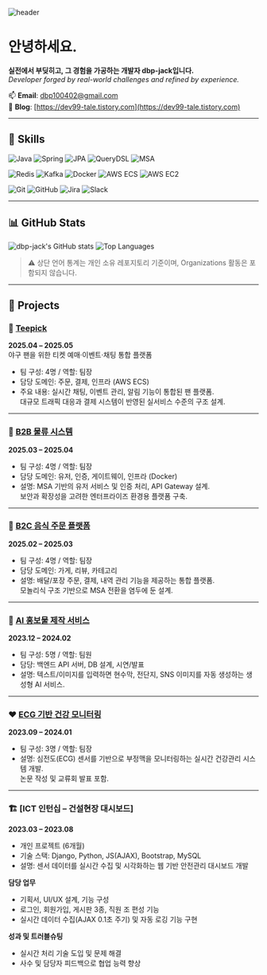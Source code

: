<!-- 헤더 이미지 -->

![header](https://capsule-render.vercel.app/api?type=waving&color=auto&height=300&section=header&text=Welcome%20to%20dbp-jack%27s%20GitHub!%20%F0%9F%91%8B%F0%9F%8F%BB&fontSize=52&animation=fadeIn&fontAlignY=36)

<!-- 소개 문구 -->

# 안녕하세요.  
**실전에서 부딪히고, 그 경험을 가공하는 개발자 dbp-jack입니다.**  
_Developer forged by real-world challenges and refined by experience._

📫 **Email**: dbp100402@gmail.com  
📘 **Blog**: [https://dev99-tale.tistory.com](https://dev99-tale.tistory.com)

---

## 🔧 Skills

<!-- 백엔드 -->
![Java](https://img.shields.io/badge/Java-007396?style=flat&logo=openjdk&logoColor=white)
![Spring](https://img.shields.io/badge/Spring-6DB33F?style=flat&logo=spring&logoColor=white)
![JPA](https://img.shields.io/badge/JPA-59666C?style=flat)
![QueryDSL](https://img.shields.io/badge/QueryDSL-009688?style=flat)
![MSA](https://img.shields.io/badge/MSA-FF7043?style=flat)

<!-- 데이터 / 인프라 -->
![Redis](https://img.shields.io/badge/Redis-DC382D?style=flat&logo=redis&logoColor=white)
![Kafka](https://img.shields.io/badge/Kafka-231F20?style=flat&logo=apachekafka&logoColor=white)
![Docker](https://img.shields.io/badge/Docker-2496ED?style=flat&logo=docker&logoColor=white)
![AWS ECS](https://img.shields.io/badge/AWS_ECS-FF9900?style=flat&logo=amazonaws&logoColor=white)
![AWS EC2](https://img.shields.io/badge/AWS_EC2-FF9900?style=flat&logo=amazonec2&logoColor=white)

<!-- 협업 -->
![Git](https://img.shields.io/badge/Git-F05032?style=flat&logo=git&logoColor=white)
![GitHub](https://img.shields.io/badge/GitHub-181717?style=flat&logo=github&logoColor=white)
![Jira](https://img.shields.io/badge/Jira-0052CC?style=flat&logo=jira&logoColor=white)
![Slack](https://img.shields.io/badge/Slack-4A154B?style=flat&logo=slack&logoColor=white)

---

## 📊 GitHub Stats

<img src="https://github-readme-stats.vercel.app/api?username=dbp-jack&show_icons=true&theme=default" alt="dbp-jack's GitHub stats" />
<img src="https://github-readme-stats.vercel.app/api/top-langs/?username=dbp-jack&layout=compact&theme=default" alt="Top Languages" />

> ⚠️ 상단 언어 통계는 개인 소유 레포지토리 기준이며, Organizations 활동은 포함되지 않습니다.

---

## 📁 Projects

### 🧢 [Teepick](https://github.com/FINAL-SPARTA/SPARTA-FINAL-PROJECT)  
**2025.04 – 2025.05**  
야구 팬을 위한 티켓 예매·이벤트·채팅 통합 플랫폼  
- 팀 구성: 4명 / 역할: 팀장  
- 담당 도메인: 주문, 결제, 인프라 (AWS ECS)  
- 주요 내용: 실시간 채팅, 이벤트 관리, 알림 기능이 통합된 팬 플랫폼.  
  대규모 트래픽 대응과 결제 시스템이 반영된 실서비스 수준의 구조 설계.

---

### 🚛 [B2B 물류 시스템](https://github.com/sparta-i4u/sparta-msa)  
**2025.03 – 2025.04**  
- 팀 구성: 4명 / 역할: 팀장  
- 담당 도메인: 유저, 인증, 게이트웨이, 인프라 (Docker)  
- 설명: MSA 기반의 유저 서비스 및 인증 처리, API Gateway 설계.  
  보안과 확장성을 고려한 엔터프라이즈 환경용 플랫폼 구축.

---

### 🍱 [B2C 음식 주문 플랫폼](https://github.com/sparta-onetoone/sparta-onetoone)  
**2025.02 – 2025.03**  
- 팀 구성: 4명 / 역할: 팀장  
- 담당 도메인: 가게, 리뷰, 카테고리  
- 설명: 배달/포장 주문, 결제, 내역 관리 기능을 제공하는 통합 플랫폼.  
  모놀리식 구조 기반으로 MSA 전환을 염두에 둔 설계.

---

### 🧠 [AI 홍보물 제작 서비스](https://github.com/flyai-Ambition7)  
**2023.12 – 2024.02**  
- 팀 구성: 5명 / 역할: 팀원  
- 담당: 백엔드 API 서버, DB 설계, 시연/발표  
- 설명: 텍스트/이미지를 입력하면 현수막, 전단지, SNS 이미지를 자동 생성하는 생성형 AI 서비스.

---

### ❤️ [ECG 기반 건강 모니터링](https://github.com/dbp-jack/Development-of-daily-life-physical-monitoring-web-service-using-electrocardiogram-sensor.git)  
**2023.09 – 2024.01**  
- 팀 구성: 3명 / 역할: 팀장  
- 설명: 심전도(ECG) 센서를 기반으로 부정맥을 모니터링하는 실시간 건강관리 시스템 개발.  
  논문 작성 및 교류회 발표 포함.

---

### 🏗️ [ICT 인턴십 – 건설현장 대시보드]  
**2023.03 – 2023.08**  
- 개인 프로젝트 (6개월)  
- 기술 스택: Django, Python, JS(AJAX), Bootstrap, MySQL  
- 설명: 센서 데이터를 실시간 수집 및 시각화하는 웹 기반 안전관리 대시보드 개발

**담당 업무**  
- 기획서, UI/UX 설계, 기능 구성  
- 로그인, 회원가입, 게시판 3종, 직원 조 편성 기능  
- 실시간 데이터 수집(AJAX 0.1초 주기) 및 자동 로깅 기능 구현

**성과 및 트러블슈팅**  
- 실시간 처리 기술 도입 및 문제 해결  
- 사수 및 담당자 피드백으로 협업 능력 향상

